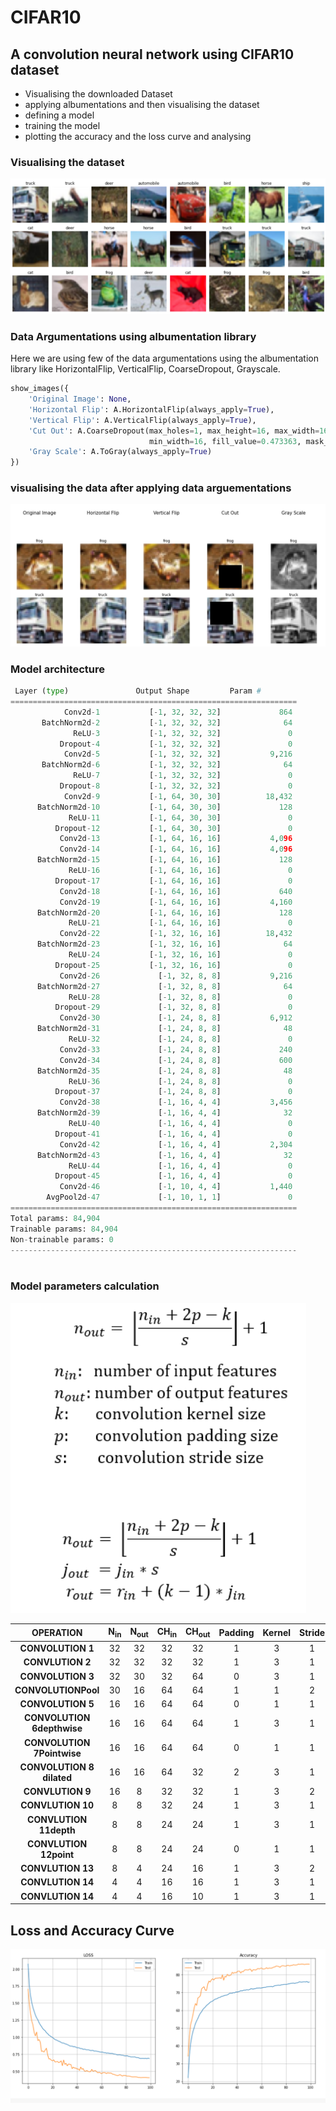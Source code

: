 # CIFAR10
 ## A convolution neural network using CIFAR10 dataset
 

- Visualising the downloaded Dataset
- applying albumentations and then visualising the dataset
- defining a model 
- training the model 
- plotting the accuracy and the loss curve and analysing 

### Visualising the dataset 
![](img/cifar10.png)

### Data Argumentations using albumentation library 
Here we are using few of the data argumentations using the albumentation library like HorizontalFlip, VerticalFlip, CoarseDropout, Grayscale.

``` python
show_images({
    'Original Image': None,
    'Horizontal Flip': A.HorizontalFlip(always_apply=True),
    'Vertical Flip': A.VerticalFlip(always_apply=True),
    'Cut Out': A.CoarseDropout(max_holes=1, max_height=16, max_width=16, min_holes=1, min_height=16, 
                               min_width=16, fill_value=0.473363, mask_fill_value=None, always_apply=True),
    'Gray Scale': A.ToGray(always_apply=True)
})
```
### visualising the data after applying data arguementations
![](img/albumentation.png)


### Model architecture 
``` python 
 Layer (type)               Output Shape         Param #
================================================================
            Conv2d-1           [-1, 32, 32, 32]             864
       BatchNorm2d-2           [-1, 32, 32, 32]              64
              ReLU-3           [-1, 32, 32, 32]               0
           Dropout-4           [-1, 32, 32, 32]               0
            Conv2d-5           [-1, 32, 32, 32]           9,216
       BatchNorm2d-6           [-1, 32, 32, 32]              64
              ReLU-7           [-1, 32, 32, 32]               0
           Dropout-8           [-1, 32, 32, 32]               0
            Conv2d-9           [-1, 64, 30, 30]          18,432
      BatchNorm2d-10           [-1, 64, 30, 30]             128
             ReLU-11           [-1, 64, 30, 30]               0
          Dropout-12           [-1, 64, 30, 30]               0
           Conv2d-13           [-1, 64, 16, 16]           4,096
           Conv2d-14           [-1, 64, 16, 16]           4,096
      BatchNorm2d-15           [-1, 64, 16, 16]             128
             ReLU-16           [-1, 64, 16, 16]               0
          Dropout-17           [-1, 64, 16, 16]               0
           Conv2d-18           [-1, 64, 16, 16]             640
           Conv2d-19           [-1, 64, 16, 16]           4,160
      BatchNorm2d-20           [-1, 64, 16, 16]             128
             ReLU-21           [-1, 64, 16, 16]               0
           Conv2d-22           [-1, 32, 16, 16]          18,432
      BatchNorm2d-23           [-1, 32, 16, 16]              64
             ReLU-24           [-1, 32, 16, 16]               0
          Dropout-25           [-1, 32, 16, 16]               0
           Conv2d-26             [-1, 32, 8, 8]           9,216
      BatchNorm2d-27             [-1, 32, 8, 8]              64
             ReLU-28             [-1, 32, 8, 8]               0
          Dropout-29             [-1, 32, 8, 8]               0
           Conv2d-30             [-1, 24, 8, 8]           6,912
      BatchNorm2d-31             [-1, 24, 8, 8]              48
             ReLU-32             [-1, 24, 8, 8]               0
           Conv2d-33             [-1, 24, 8, 8]             240
           Conv2d-34             [-1, 24, 8, 8]             600
      BatchNorm2d-35             [-1, 24, 8, 8]              48
             ReLU-36             [-1, 24, 8, 8]               0
          Dropout-37             [-1, 24, 8, 8]               0
           Conv2d-38             [-1, 16, 4, 4]           3,456
      BatchNorm2d-39             [-1, 16, 4, 4]              32
             ReLU-40             [-1, 16, 4, 4]               0
          Dropout-41             [-1, 16, 4, 4]               0
           Conv2d-42             [-1, 16, 4, 4]           2,304
      BatchNorm2d-43             [-1, 16, 4, 4]              32
             ReLU-44             [-1, 16, 4, 4]               0
          Dropout-45             [-1, 16, 4, 4]               0
           Conv2d-46             [-1, 10, 4, 4]           1,440
        AvgPool2d-47             [-1, 10, 1, 1]               0
================================================================
Total params: 84,904
Trainable params: 84,904
Non-trainable params: 0
----------------------------------------------------------------
  
```
### Model parameters calculation 
![](img/parameters.png)

| OPERATION |	N<sub>in</sub> |	N<sub>out</sub> |	CH<sub>in</sub> |	CH<sub>out</sub> |	Padding	| Kernel |	Stride	| j<sub>in</sub> |	j<sub>out</sub>	| r<sub>in</sub> |	r<sub>out</sub> |
| :-------: | :-------: | :-------: | :-------: | :-------: | :-------: | :-------: | :-------: | :-------: | :-------: | :-------: | :-------: |
| **CONVOLUTION 1** |	32 | 32 | 32 | 32 | 1 | 3 | 1 | 1 | 1 | 1 | 3 | 
| **CONVLUTION 2** |	32 | 32 | 32 | 32 | 1 | 3 | 1 | 1 | 1 | 3 | 5 |
| **CONVOLUTION 3**|	32 | 30 | 32 | 64 | 0 | 3 | 1 | 1 | 1 | 5 | 7 |
| **CONVOLUTIONPool** |	30 | 16 | 64 | 64 | 1 | 1 | 2 | 1 | 2 | 7 | 7 |
| **CONVOLUTION 5** |	16 | 16 | 64 | 64 | 0 | 1 | 1 | 2 | 2 | 7 | 7 |
| **CONVOLUTION 6depthwise** |	16 | 16 | 64 | 64 | 1 | 3 | 1 | 2 | 2 | 7 | 11 |
| **CONVOLUTION 7Pointwise** |	16	 | 16 | 64 | 64	| 0	| 1	| 1	| 2 |	2	| 11 |  11 |
| **CONVOLUTION 8 dilated**  |  16  | 16  |	64 | 32	| 2	| 3	| 1 |	2 |	2 |	11 |	15 |
| **CONVLUTION 9** |  16  | 8  |	32 | 32	| 1	| 3	| 2 |	2 |	4 |	15 |	23 |
| **CONVLUTION 10** |  8 | 8  |	32 | 24	| 1	| 3	| 1 |	4 |	4 |	23 |	31 |
| **CONVLUTION 11depth** |  8 | 8  |	24 | 24	| 1	| 3	| 1 |	4 |	4 |	31 |	39 |
| **CONVLUTION 12point** |  8 | 8  |	24 | 24	| 0 | 1	| 1 |	4 |	4 |	39 |	39 |
| **CONVLUTION 13** |  8 | 4  |	24 | 16	| 1 | 3	| 2 |	4 |	8 |	39 |	47 |
| **CONVLUTION 14** |  4 | 4  |	16 | 16	| 1 | 3	| 1 |	8 |	8 |	47 |	63 |
| **CONVLUTION 14** |  4 | 4  |	16 | 10	| 1 | 3	| 1 |	8 |	8 |	63 |	79 |

## Loss and Accuracy Curve
![](img/LossAccu.png)

